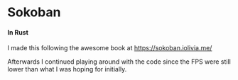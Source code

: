 # Sokoban
#### In Rust

I made this following the awesome book at https://sokoban.iolivia.me/

Afterwards I continued playing around with the code since the FPS were still lower than what I was hoping for initially.